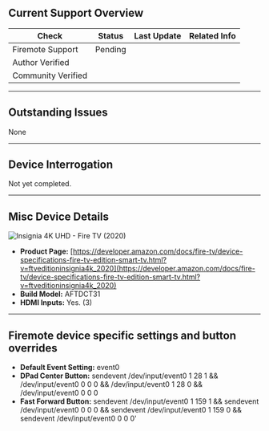 ## Current Support Overview
| Check              | Status  | Last Update                                                                    | Related Info |
| ------------------ |  ----   | -----------------------------------------------------------------------------  | ------------ |
| Firemote Support   | Pending |                                                                                |              |
| Author Verified    |         |                                                                                |              |
| Community Verified |         |                                                                                |              |

***

## Outstanding Issues
None

***


## Device Interrogation
Not yet completed.

***

## Misc Device Details
![Insignia 4K UHD - Fire TV (2020)](https://m.media-amazon.com/images/G/01/mobile-apps/dex/firetv/ftveditioninsignia4k_2020_thumb.jpg)
 * **Product Page:** [https://developer.amazon.com/docs/fire-tv/device-specifications-fire-tv-edition-smart-tv.html?v=ftveditioninsignia4k_2020](https://developer.amazon.com/docs/fire-tv/device-specifications-fire-tv-edition-smart-tv.html?v=ftveditioninsignia4k_2020)
 * **Build Model:** AFTDCT31
 * **HDMI Inputs:** Yes. (3)

***

## Firemote device specific settings and button overrides
 * **Default Event Setting:** event0
 * **DPad Center Button:** sendevent /dev/input/event0 1 28 1 && /dev/input/event0 0 0 0 && /dev/input/event0 1 28 0 && /dev/input/event0 0 0 0
 * **Fast Forward Button:** sendevent /dev/input/event0 1 159 1 && sendevent /dev/input/event0 0 0 0 && sendevent /dev/input/event0 1 159 0 && sendevent /dev/input/event0 0 0 0'
